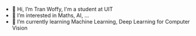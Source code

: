 - 👋 Hi, I’m Tran Woffy, I'm a student at UIT
- 👀 I’m interested in Maths, AI, ...
- 🌱 I’m currently learning Machine Learning, Deep Learning for Computer Vision
<!---
trannhatkhoacm1612/trannhatkhoacm1612 is a ✨ special ✨ repository because its `README.md` (this file) appears on your GitHub profile.
You can click the Preview link to take a look at your changes.
--->

